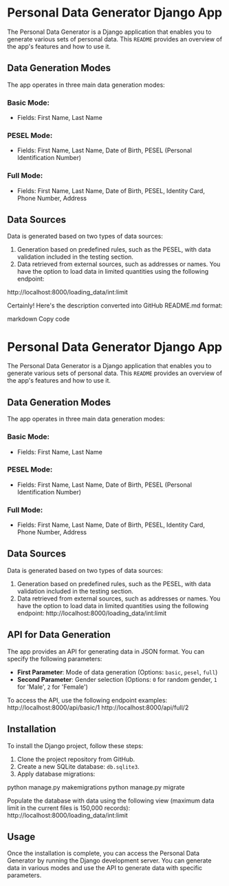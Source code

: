 # Personal Data Generator Django App

The Personal Data Generator is a Django application that enables you to generate various sets of personal data. This `README` provides an overview of the app's features and how to use it.

## Data Generation Modes

The app operates in three main data generation modes:

### Basic Mode:
- Fields: First Name, Last Name

### PESEL Mode:
- Fields: First Name, Last Name, Date of Birth, PESEL (Personal Identification Number)

### Full Mode:
- Fields: First Name, Last Name, Date of Birth, PESEL, Identity Card, Phone Number, Address

## Data Sources

Data is generated based on two types of data sources:

1. Generation based on predefined rules, such as the PESEL, with data validation included in the testing section.
2. Data retrieved from external sources, such as addresses or names. You have the option to load data in limited quantities using the following endpoint:

http://localhost:8000/loading_data/int:limit


Certainly! Here's the description converted into GitHub README.md format:

markdown
Copy code
# Personal Data Generator Django App

The Personal Data Generator is a Django application that enables you to generate various sets of personal data. This `README` provides an overview of the app's features and how to use it.

## Data Generation Modes

The app operates in three main data generation modes:

### Basic Mode:
- Fields: First Name, Last Name

### PESEL Mode:
- Fields: First Name, Last Name, Date of Birth, PESEL (Personal Identification Number)

### Full Mode:
- Fields: First Name, Last Name, Date of Birth, PESEL, Identity Card, Phone Number, Address

## Data Sources

Data is generated based on two types of data sources:

1. Generation based on predefined rules, such as the PESEL, with data validation included in the testing section.
2. Data retrieved from external sources, such as addresses or names. You have the option to load data in limited quantities using the following endpoint:
http://localhost:8000/loading_data/int:limit


## API for Data Generation

The app provides an API for generating data in JSON format. You can specify the following parameters:

- **First Parameter**: Mode of data generation (Options: `basic`, `pesel`, `full`)
- **Second Parameter**: Gender selection (Options: `0` for random gender, `1` for 'Male', `2` for 'Female')

To access the API, use the following endpoint examples:
http://localhost:8000/api/basic/1
http://localhost:8000/api/full/2

## Installation

To install the Django project, follow these steps:

1. Clone the project repository from GitHub.
2. Create a new SQLite database: `db.sqlite3`.
3. Apply database migrations:

python manage.py makemigrations
python manage.py migrate

Populate the database with data using the following view (maximum data limit in the current files is 150,000 records):
http://localhost:8000/loading_data/int:limit

## Usage

Once the installation is complete, you can access the Personal Data Generator by running the Django development server. You can generate data in various modes and use the API to generate data with specific parameters.

